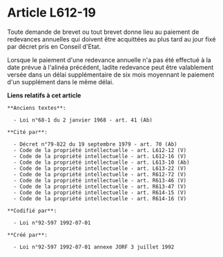 # Article L612-19

Toute demande de brevet ou tout brevet donne lieu au paiement de redevances annuelles qui doivent être acquittées au plus
tard au jour fixé par décret pris en Conseil d'Etat.

Lorsque le paiement d'une redevance annuelle n'a pas été effectué à la date prévue à l'alinéa précédent, ladite redevance
peut être valablement versée dans un délai supplémentaire de six mois moyennant le paiement d'un supplément dans le même
délai.

**Liens relatifs à cet article**

	**Anciens textes**:

	  - Loi n°68-1 du 2 janvier 1968 - art. 41 (Ab)

	**Cité par**:

	  - Décret n°79-822 du 19 septembre 1979 - art. 70 (Ab)
	  - Code de la propriété intellectuelle - art. L612-12 (V)
	  - Code de la propriété intellectuelle - art. L612-16 (V)
	  - Code de la propriété intellectuelle - art. L613-10 (Ab)
	  - Code de la propriété intellectuelle - art. L613-22 (V)
	  - Code de la propriété intellectuelle - art. R612-72 (V)
	  - Code de la propriété intellectuelle - art. R613-46 (V)
	  - Code de la propriété intellectuelle - art. R613-47 (V)
	  - Code de la propriété intellectuelle - art. R614-15 (V)
	  - Code de la propriété intellectuelle - art. R614-16 (V)

	**Codifié par**:

	  - Loi n°92-597 1992-07-01

	**Créé par**:

	  - Loi n°92-597 1992-07-01 annexe JORF 3 juillet 1992

